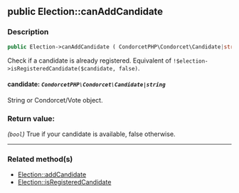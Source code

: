 ## public Election::canAddCandidate

### Description    

```php
public Election->canAddCandidate ( CondorcetPHP\Condorcet\Candidate|string $candidate ): bool
```

Check if a candidate is already registered. Equivalent of `!$election->isRegisteredCandidate($candidate, false)`.
    

#### **candidate:** *```CondorcetPHP\Condorcet\Candidate|string```*   
String or Condorcet/Vote object.    


### Return value:   

*(```bool```)* True if your candidate is available, false otherwise.


---------------------------------------

### Related method(s)      

* [Election::addCandidate](/Docs/MethodsReferences/Election%20Class/public%20Election--addCandidate.md)    
* [Election::isRegisteredCandidate](/Docs/MethodsReferences/Election%20Class/public%20Election--isRegisteredCandidate.md)    
